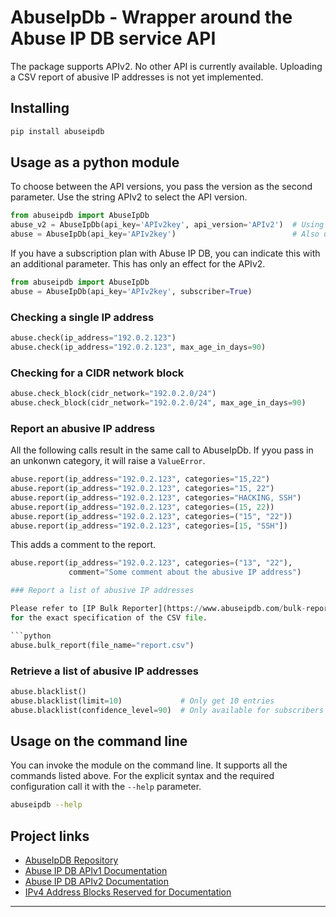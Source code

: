 # AbuseIpDb - Wrapper around the Abuse IP DB service API

The package supports APIv2.  No other API is currently available.  Uploading a
CSV report of abusive IP addresses is not yet implemented.

## Installing

```bash
pip install abuseipdb
```

## Usage as a python module

To choose between the API versions, you pass the version as the second
parameter.  Use the string APIv2 to select the API version.

```python
from abuseipdb import AbuseIpDb
abuse_v2 = AbuseIpDb(api_key='APIv2key', api_version='APIv2')  # Using API v2
abuse = AbuseIpDb(api_key='APIv2key')                          # Also using API v2
```

If you have a subscription plan with Abuse IP DB, you can indicate this with an
additional parameter.  This has only an effect for the APIv2.

```python
from abuseipdb import AbuseIpDb
abuse = AbuseIpDb(api_key='APIv2key', subscriber=True)
```

### Checking a single IP address

```python
abuse.check(ip_address="192.0.2.123")
abuse.check(ip_address="192.0.2.123", max_age_in_days=90)
```

### Checking for a CIDR network block

```python
abuse.check_block(cidr_network="192.0.2.0/24")
abuse.check_block(cidr_network="192.0.2.0/24", max_age_in_days=90)
```

### Report an abusive IP address

All the following calls result in the same call to AbuseIpDb.  If yyou pass in
an unkonwn category, it will raise a `ValueError`.


```python
abuse.report(ip_address="192.0.2.123", categories="15,22")
abuse.report(ip_address="192.0.2.123", categories="15, 22")
abuse.report(ip_address="192.0.2.123", categories="HACKING, SSH")
abuse.report(ip_address="192.0.2.123", categories=(15, 22))
abuse.report(ip_address="192.0.2.123", categories=("15", "22"))
abuse.report(ip_address="192.0.2.123", categories=[15, "SSH"])
```

This adds a comment to the report.

```python
abuse.report(ip_address="192.0.2.123", categories=("13", "22"),
             comment="Some comment about the abusive IP address")

### Report a list of abusive IP addresses

Please refer to [IP Bulk Reporter](https://www.abuseipdb.com/bulk-report)
for the exact specification of the CSV file.

```python
abuse.bulk_report(file_name="report.csv")
```

### Retrieve a list of abusive IP addresses

```python
abuse.blacklist()
abuse.blacklist(limit=10)             # Only get 10 entries
abuse.blacklist(confidence_level=90)  # Only available for subscribers
```

## Usage on the command line

You can invoke the module on the command line.  It supports all the commands
listed above.  For the explicit syntax and the required configuration call it
with the `--help` parameter.

```bash
abuseipdb --help
```

## Project links

 * [AbuseIpDB Repository](https://github.com/vsecades/AbuseIpDb "AbuseIpDB Repository")
 * [Abuse IP DB APIv1 Documentation](https://www.abuseipdb.com/api.html)
 * [Abuse IP DB APIv2 Documentation](https://docs.abuseipdb.com/)
 * [IPv4 Address Blocks Reserved for Documentation](https://tools.ietf.org/html/rfc5737)
----
